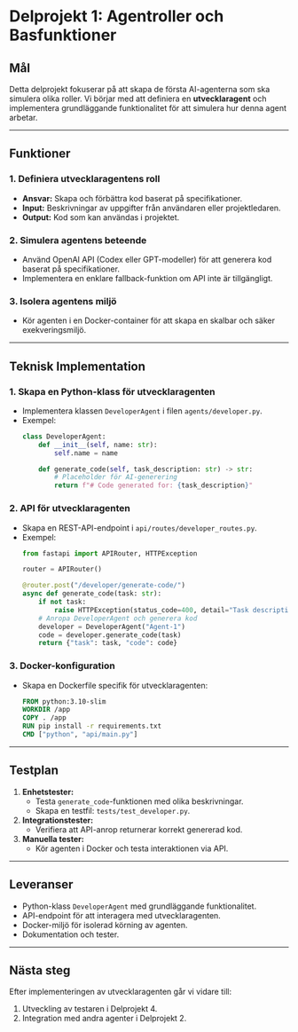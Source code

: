 # Delprojekt 1: Agentroller och Basfunktioner

## Mål
Detta delprojekt fokuserar på att skapa de första AI-agenterna som ska simulera olika roller. Vi börjar med att definiera en **utvecklaragent** och implementera grundläggande funktionalitet för att simulera hur denna agent arbetar.

---

## Funktioner
### **1. Definiera utvecklaragentens roll**
- **Ansvar:** Skapa och förbättra kod baserat på specifikationer.
- **Input:** Beskrivningar av uppgifter från användaren eller projektledaren.
- **Output:** Kod som kan användas i projektet.

### **2. Simulera agentens beteende**
- Använd OpenAI API (Codex eller GPT-modeller) för att generera kod baserat på specifikationer.
- Implementera en enklare fallback-funktion om API inte är tillgängligt.

### **3. Isolera agentens miljö**
- Kör agenten i en Docker-container för att skapa en skalbar och säker exekveringsmiljö.

---

## Teknisk Implementation
### **1. Skapa en Python-klass för utvecklaragenten**
- Implementera klassen `DeveloperAgent` i filen `agents/developer.py`.
- Exempel:
    ```python
    class DeveloperAgent:
        def __init__(self, name: str):
            self.name = name

        def generate_code(self, task_description: str) -> str:
            # Placeholder för AI-generering
            return f"# Code generated for: {task_description}"
    ```

### **2. API för utvecklaragenten**
- Skapa en REST-API-endpoint i `api/routes/developer_routes.py`.
- Exempel:
    ```python
    from fastapi import APIRouter, HTTPException

    router = APIRouter()

    @router.post("/developer/generate-code/")
    async def generate_code(task: str):
        if not task:
            raise HTTPException(status_code=400, detail="Task description is required")
        # Anropa DeveloperAgent och generera kod
        developer = DeveloperAgent("Agent-1")
        code = developer.generate_code(task)
        return {"task": task, "code": code}
    ```

### **3. Docker-konfiguration**
- Skapa en Dockerfile specifik för utvecklaragenten:
    ```dockerfile
    FROM python:3.10-slim
    WORKDIR /app
    COPY . /app
    RUN pip install -r requirements.txt
    CMD ["python", "api/main.py"]
    ```

---

## Testplan
1. **Enhetstester:**
   - Testa `generate_code`-funktionen med olika beskrivningar.
   - Skapa en testfil: `tests/test_developer.py`.
2. **Integrationstester:**
   - Verifiera att API-anrop returnerar korrekt genererad kod.
3. **Manuella tester:**
   - Kör agenten i Docker och testa interaktionen via API.

---

## Leveranser
- Python-klass `DeveloperAgent` med grundläggande funktionalitet.
- API-endpoint för att interagera med utvecklaragenten.
- Docker-miljö för isolerad körning av agenten.
- Dokumentation och tester.

---

## Nästa steg
Efter implementeringen av utvecklaragenten går vi vidare till:
1. Utveckling av testaren i Delprojekt 4.
2. Integration med andra agenter i Delprojekt 2.
